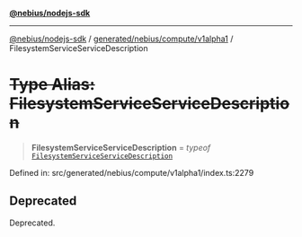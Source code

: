 [**@nebius/nodejs-sdk**](../../../../../README.md)

***

[@nebius/nodejs-sdk](../../../../../README.md) / [generated/nebius/compute/v1alpha1](../README.md) / FilesystemServiceServiceDescription

# ~~Type Alias: FilesystemServiceServiceDescription~~

> **FilesystemServiceServiceDescription** = *typeof* [`FilesystemServiceServiceDescription`](../variables/FilesystemServiceServiceDescription.md)

Defined in: src/generated/nebius/compute/v1alpha1/index.ts:2279

## Deprecated

Deprecated.
